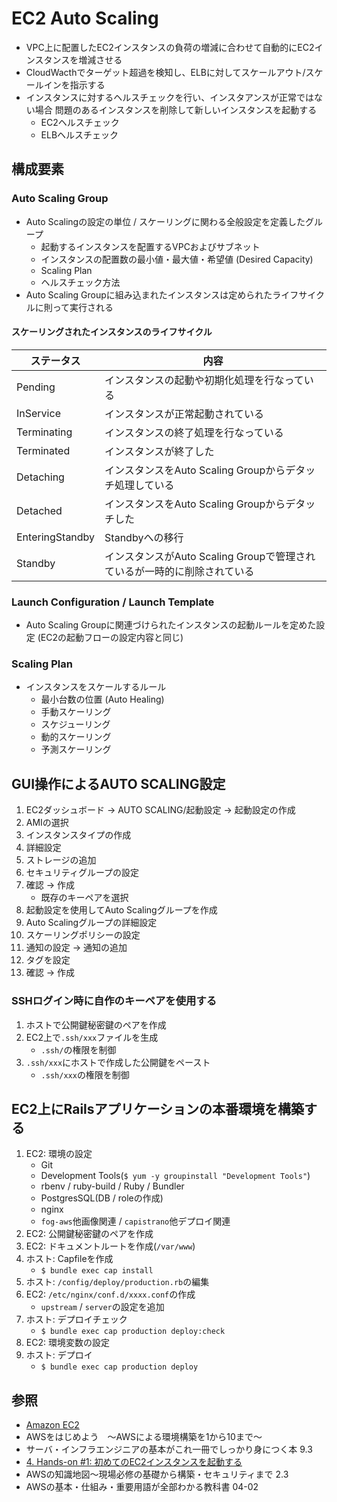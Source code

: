 # EC2 Auto Scaling
- VPC上に配置したEC2インスタンスの負荷の増減に合わせて自動的にEC2インスタンスを増減させる
- CloudWacthでターゲット超過を検知し、ELBに対してスケールアウト/スケールインを指示する
- インスタンスに対するヘルスチェックを行い、インスタアンスが正常ではない場合
  問題のあるインスタンスを削除して新しいインスタンスを起動する
  - EC2ヘルスチェック
  - ELBヘルスチェック

## 構成要素
### Auto Scaling Group
- Auto Scalingの設定の単位 / スケーリングに関わる全般設定を定義したグループ
  - 起動するインスタンスを配置するVPCおよびサブネット
  - インスタンスの配置数の最小値・最大値・希望値 (Desired Capacity)
  - Scaling Plan
  - ヘルスチェック方法
- Auto Scaling Groupに組み込まれたインスタンスは定められたライフサイクルに則って実行される

#### スケーリングされたインスタンスのライフサイクル

| ステータス      | 内容                                                                     |
| -               | -                                                                        |
| Pending         | インスタンスの起動や初期化処理を行なっている                             |
| InService       | インスタンスが正常起動されている                                         |
| Terminating     | インスタンスの終了処理を行なっている                                     |
| Terminated      | インスタンスが終了した                                                   |
| Detaching       | インスタンスをAuto Scaling Groupからデタッチ処理している                 |
| Detached        | インスタンスをAuto Scaling Groupからデタッチした                         |
| EnteringStandby | Standbyへの移行                                                          |
| Standby         | インスタンスがAuto Scaling Groupで管理されているが一時的に削除されている |

### Launch Configuration / Launch Template
- Auto Scaling Groupに関連づけられたインスタンスの起動ルールを定めた設定
  (EC2の起動フローの設定内容と同じ)

### Scaling Plan
- インスタンスをスケールするルール
  - 最小台数の位置 (Auto Healing)
  - 手動スケーリング
  - スケジューリング
  - 動的スケーリング
  - 予測スケーリング

## GUI操作によるAUTO SCALING設定
1. EC2ダッシュボード
  -> AUTO SCALING/起動設定
  -> 起動設定の作成
2. AMIの選択
3. インスタンスタイプの作成
4. 詳細設定
5. ストレージの追加
6. セキュリティグループの設定
7. 確認 -> 作成
    - 既存のキーペアを選択
8. 起動設定を使用してAuto Scalingグループを作成
9. Auto Scalingグループの詳細設定
10. スケーリングポリシーの設定
11. 通知の設定 -> 通知の追加
12. タグを設定
13. 確認 -> 作成

### SSHログイン時に自作のキーペアを使用する
1. ホストで公開鍵秘密鍵のペアを作成
2. EC2上で`.ssh/xxx`ファイルを生成
    - `.ssh/`の権限を制御
3. `.ssh/xxx`にホストで作成した公開鍵をペースト
    - `.ssh/xxx`の権限を制御

## EC2上にRailsアプリケーションの本番環境を構築する
1. EC2: 環境の設定
    - Git
    - Development Tools(`$ yum -y groupinstall "Development Tools"`)
    - rbenv / ruby-build / Ruby / Bundler
    - PostgresSQL(DB / roleの作成)
    - nginx
    - `fog-aws`他画像関連 / `capistrano`他デプロイ関連
2. EC2: 公開鍵秘密鍵のペアを作成
3. EC2: ドキュメントルートを作成(`/var/www`)
4. ホスト: Capfileを作成
    - `$ bundle exec cap install`
5. ホスト: `/config/deploy/production.rb`の編集
6. EC2: `/etc/nginx/conf.d/xxxx.conf`の作成
    - `upstream` / `server`の設定を追加
7. ホスト: デプロイチェック
    - `$ bundle exec cap production deploy:check`
8. EC2: 環境変数の設定
9. ホスト: デプロイ
    - `$ bundle exec cap production deploy`

## 参照
- [Amazon EC2](https://aws.amazon.com/jp/ec2/?nc2=h_ql_prod_fs_ec2)
- AWSをはじめよう　～AWSによる環境構築を1から10まで～
- サーバ・インフラエンジニアの基本がこれ一冊でしっかり身につく本 9.3
- [4. Hands-on #1: 初めてのEC2インスタンスを起動する](https://tomomano.github.io/learn-aws-by-coding/#sec_first_ec2)
- AWSの知識地図〜現場必修の基礎から構築・セキュリティまで 2.3
- AWSの基本・仕組み・重要用語が全部わかる教科書 04-02
